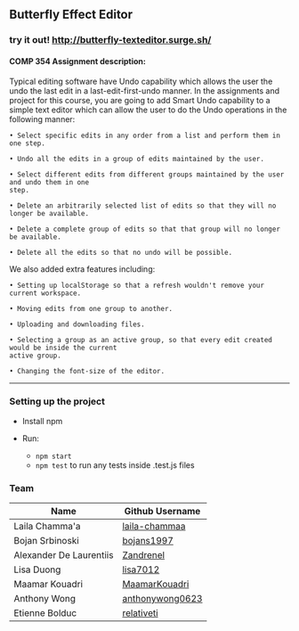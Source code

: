 ## Butterfly Effect Editor

### try it out! http://butterfly-texteditor.surge.sh/


#### COMP 354 Assignment description:

Typical editing software have Undo capability which allows the user the undo the last edit
in a last-edit-first-undo manner. In the assignments and project for this course, you are going
to add Smart Undo capability to a simple text editor which can allow the user to
do the Undo operations in the following manner:
```
• Select specific edits in any order from a list and perform them in one step.

• Undo all the edits in a group of edits maintained by the user.

• Select different edits from different groups maintained by the user and undo them in one
step.

• Delete an arbitrarily selected list of edits so that they will no longer be available.

• Delete a complete group of edits so that that group will no longer be available.

• Delete all the edits so that no undo will be possible.
```

We also added extra features including:

```
• Setting up localStorage so that a refresh wouldn't remove your current workspace.

• Moving edits from one group to another.

• Uploading and downloading files.

• Selecting a group as an active group, so that every edit created would be inside the current
active group.

• Changing the font-size of the editor.
```


------------
### Setting up the project

* Install npm

* Run:
  * ```npm start```
  * ```npm test``` to run any tests inside .test.js files

### Team

| Name | Github Username |
|---|---|
| Laila Chamma'a | [laila-chammaa](https://github.com/laila-chammaa) |
| Bojan Srbinoski | [bojans1997](https://github.com/bojans1997) |
| Alexander De Laurentiis | [Zandrenel](https://github.com/Zandrenel) |
| Lisa Duong | [lisa7012](https://github.com/lisa7012) |
| Maamar Kouadri | [MaamarKouadri](https://github.com/MaamarKouadri) |
| Anthony Wong | [anthonywong0623](https://github.com/anthonywong0623) |
| Etienne Bolduc | [relativeti](https://github.com/relativeti) |

